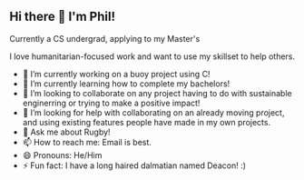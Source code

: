 ## Hi there 👋 I'm Phil!

Currently a CS undergrad, applying to my Master's

I love humanitarian-focused work and want to use my skillset to help others.

- 🔭 I’m currently working on a buoy project using C!
- 🌱 I’m currently learning how to complete my bachelors!
- 👯 I’m looking to collaborate on any project having to do with sustainable enginerring or trying to make a positive impact!
- 🤔 I’m looking for help with collaborating on an already moving project, and using existing features people have made in my own projects.
- 💬 Ask me about Rugby!
- 📫 How to reach me: Email is best.
- 😄 Pronouns: He/Him
- ⚡ Fun fact: I have a long haired dalmatian named Deacon! :)
